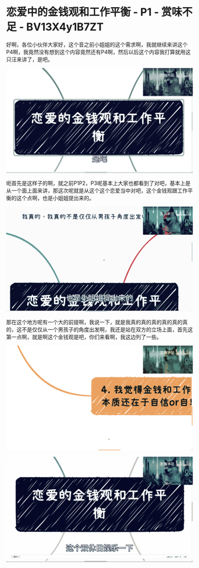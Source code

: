 # 恋爱中的金钱观和工作平衡 - P1 - 赏味不足 - BV13X4y1B7ZT

好啊，各位小伙伴大家好，这个音之前小姐姐的这个需求啊，我就继续来讲这个P4啊，我竟然没有想到这个内容竟然还有P4啊，然后以后这个内容我打算就用这只汪来讲了，是吧。



![](img/6695b9f749df31d0b9721386af86000b_1.png)

呃首先是这样子的啊，就之前P1P2，P3呢基本上大家也都看到了对吧，基本上是从一个面上面来讲，那这次呢就是从这个这个恋爱当中对吧，这个金钱观跟工作平衡的这个点啊，也是小姐姐提出来的。



![](img/6695b9f749df31d0b9721386af86000b_3.png)

那在这个地方呢有一个大的前提啊，我说一下，就是我真的真的真的真的真的真的，这不是仅仅从一个男孩子的角度出发啊，我还是站在双方的立场上面，首先这第一点啊，就是啊这个金钱观是吧，你们来看啊，我这边列了一些。



![](img/6695b9f749df31d0b9721386af86000b_5.png)

![](img/6695b9f749df31d0b9721386af86000b_6.png)